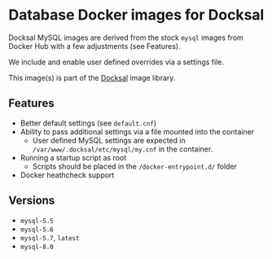 # Database Docker images for Docksal

Docksal MySQL images are derived from the stock `mysql` images from Docker Hub with a few adjustments (see Features).  

We include  and enable user defined overrides via a settings file. 

This image(s) is part of the [Docksal](http://docksal.io) image library.

## Features

- Better default settings (see `default.cnf`)
- Ability to pass additional settings via a file mounted into the container
  - User defined MySQL settings are expected in `/var/www/.docksal/etc/mysql/my.cnf` in the container.
- Running a startup script as root
  - Scripts should be placed in the `/docker-entrypoint.d/` folder
- Docker heathcheck support

## Versions

- `mysql-5.5`
- `mysql-5.6`
- `mysql-5.7`, `latest`
- `mysql-8.0`
